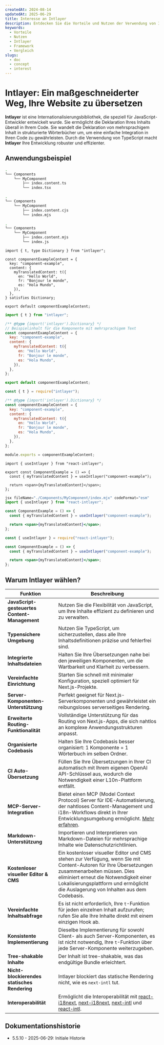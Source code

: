 ```yaml
---
createdAt: 2024-08-14
updatedAt: 2025-06-29
title: Interesse an Intlayer
description: Entdecken Sie die Vorteile und Nutzen der Verwendung von Intlayer in Ihren Projekten. Verstehen Sie, warum Intlayer sich von anderen Frameworks abhebt.
keywords:
  - Vorteile
  - Nutzen
  - Intlayer
  - Framework
  - Vergleich
slugs:
  - doc
  - concept
  - interest
---
```


# Intlayer: Ein maßgeschneiderter Weg, Ihre Website zu übersetzen

**Intlayer** ist eine Internationalisierungsbibliothek, die speziell für JavaScript-Entwickler entwickelt wurde. Sie ermöglicht die Deklaration Ihres Inhalts überall in Ihrem Code. Sie wandelt die Deklaration von mehrsprachigem Inhalt in strukturierte Wörterbücher um, um eine einfache Integration in Ihren Code zu gewährleisten. Durch die Verwendung von TypeScript macht **Intlayer** Ihre Entwicklung robuster und effizienter.

## Anwendungsbeispiel

```bash codeFormat="typescript"
.
└── Components
    └── MyComponent
        ├── index.content.ts
        └── index.tsx
```

```bash codeFormat="commonjs"
.
└── Components
    └── MyComponent
        ├── index.content.cjs
        └── index.mjs
```

```bash codeFormat="esm"
.
└── Components
    └── MyComponent
        ├── index.content.mjs
        └── index.js
```

```tsx fileName="./Components/MyComponent/index.content.ts" codeFormat="typescript"
import { t, type Dictionary } from "intlayer";

const componentExampleContent = {
  key: "component-example",
  content: {
    myTranslatedContent: t({
      en: "Hello World",
      fr: "Bonjour le monde",
      es: "Hola Mundo",
    }),
  },
} satisfies Dictionary;

export default componentExampleContent;
```

```jsx fileName="./Components/MyComponent/index.mjx" codeFormat="esm"
import { t } from "intlayer";

/** @type {import('intlayer').Dictionary} */
// Beispielinhalt für die Komponente mit mehrsprachigem Text
const componentExampleContent = {
  key: "component-example",
  content: {
    myTranslatedContent: t({
      en: "Hello World",
      fr: "Bonjour le monde",
      es: "Hola Mundo",
    }),
  },
};

export default componentExampleContent;
```

```jsx fileName="./Components/MyComponent/index.csx" codeFormat="commonjs"
const { t } = require("intlayer");

/** @type {import('intlayer').Dictionary} */
const componentExampleContent = {
  key: "component-example",
  content: {
    myTranslatedContent: t({
      en: "Hello World",
      fr: "Bonjour le monde",
      es: "Hola Mundo",
    }),
  },
};

module.exports = componentExampleContent;
```

```tsx fileName="./Components/MyComponent/index.tsx" codeFormat="typescript"
import { useIntlayer } from "react-intlayer";

export const ComponentExample = () => {
  const { myTranslatedContent } = useIntlayer("component-example");

  return <span>{myTranslatedContent}</span>;
};
```

```jsx fileName="./Components/MyComponent/index.mjx" codeFormat="esm"
jsx fileName="./Components/MyComponent/index.mjx" codeFormat="esm"
import { useIntlayer } from "react-intlayer";

const ComponentExample = () => {
  const { myTranslatedContent } = useIntlayer("component-example");

  return <span>{myTranslatedContent}</span>;
};
```

```jsx fileName="./Components/MyComponent/index.csx" codeFormat="commonjs"
const { useIntlayer } = require("react-intlayer");

const ComponentExample = () => {
  const { myTranslatedContent } = useIntlayer("component-example");

  return <span>{myTranslatedContent}</span>;
};
```

## Warum Intlayer wählen?

| Funktion                                      | Beschreibung                                                                                                                                                                                                                                                                                                                                                                                                                                                                        |
| --------------------------------------------- | ----------------------------------------------------------------------------------------------------------------------------------------------------------------------------------------------------------------------------------------------------------------------------------------------------------------------------------------------------------------------------------------------------------------------------------------------------------------------------------- |
| **JavaScript-gesteuertes Content-Management** | Nutzen Sie die Flexibilität von JavaScript, um Ihre Inhalte effizient zu definieren und zu verwalten.                                                                                                                                                                                                                                                                                                                                                                               |
| **Typensichere Umgebung**                     | Nutzen Sie TypeScript, um sicherzustellen, dass alle Ihre Inhaltsdefinitionen präzise und fehlerfrei sind.                                                                                                                                                                                                                                                                                                                                                                          |
| **Integrierte Inhaltsdateien**                | Halten Sie Ihre Übersetzungen nahe bei den jeweiligen Komponenten, um die Wartbarkeit und Klarheit zu verbessern.                                                                                                                                                                                                                                                                                                                                                                   |
| **Vereinfachte Einrichtung**                  | Starten Sie schnell mit minimaler Konfiguration, speziell optimiert für Next.js-Projekte.                                                                                                                                                                                                                                                                                                                                                                                           |
| **Server-Komponenten-Unterstützung**          | Perfekt geeignet für Next.js-Serverkomponenten und gewährleistet ein reibungsloses serverseitiges Rendering.                                                                                                                                                                                                                                                                                                                                                                        |
| **Erweiterte Routing-Funktionalität**         | Vollständige Unterstützung für das Routing von Next.js-Apps, die sich nahtlos an komplexe Anwendungsstrukturen anpasst.                                                                                                                                                                                                                                                                                                                                                             |
| **Organisierte Codebasis**                    | Halten Sie Ihre Codebasis besser organisiert: 1 Komponente = 1 Wörterbuch im selben Ordner.                                                                                                                                                                                                                                                                                                                                                                                         |
| **CI Auto-Übersetzung**                       | Füllen Sie Ihre Übersetzungen in Ihrer CI automatisch mit Ihrem eigenen OpenAI API-Schlüssel aus, wodurch die Notwendigkeit einer L10n-Plattform entfällt.                                                                                                                                                                                                                                                                                                                          |
| **MCP-Server-Integration**                    | Bietet einen MCP (Model Context Protocol) Server für IDE-Automatisierung, der nahtloses Content-Management und i18n-Workflows direkt in Ihrer Entwicklungsumgebung ermöglicht. [Mehr erfahren](https://github.com/aymericzip/intlayer/blob/main/docs/docs/de/mcp_server.md).                                                                                                                                                                                                        |
| **Markdown-Unterstützung**                    | Importieren und Interpretieren von Markdown-Dateien für mehrsprachige Inhalte wie Datenschutzrichtlinien.                                                                                                                                                                                                                                                                                                                                                                           |
| **Kostenloser visueller Editor & CMS**        | Ein kostenloser visueller Editor und CMS stehen zur Verfügung, wenn Sie mit Content-Autoren für Ihre Übersetzungen zusammenarbeiten müssen. Dies eliminiert erneut die Notwendigkeit einer Lokalisierungsplattform und ermöglicht die Auslagerung von Inhalten aus dem Codebasis.                                                                                                                                                                                                   |
| **Vereinfachte Inhaltsabfrage**               | Es ist nicht erforderlich, Ihre `t`-Funktion für jeden einzelnen Inhalt aufzurufen; rufen Sie alle Ihre Inhalte direkt mit einem einzigen Hook ab.                                                                                                                                                                                                                                                                                                                                  |
| **Konsistente Implementierung**               | Dieselbe Implementierung für sowohl Client- als auch Server-Komponenten, es ist nicht notwendig, Ihre `t`-Funktion über jede Server-Komponente weiterzugeben.                                                                                                                                                                                                                                                                                                                       |
| **Tree-shakable Inhalte**                     | Der Inhalt ist tree-shakable, was das endgültige Bundle erleichtert.                                                                                                                                                                                                                                                                                                                                                                                                                |
| **Nicht-blockierendes statisches Rendering**  | Intlayer blockiert das statische Rendering nicht, wie es `next-intl` tut.                                                                                                                                                                                                                                                                                                                                                                                                           |
| **Interoperabilität**                         | Ermöglicht die Interoperabilität mit [react-i18next](https://github.com/aymericzip/intlayer/blob/main/docs/docs/de/intlayer_with_react-i18next.md), [next-i18next](https://github.com/aymericzip/intlayer/blob/main/docs/docs/de/intlayer_with_next-i18next.md), [next-intl](https://github.com/aymericzip/intlayer/blob/main/docs/docs/de/intlayer_with_next-intl.md) und [react-intl](https://github.com/aymericzip/intlayer/blob/main/docs/docs/de/intlayer_with_react-intl.md). |

## Dokumentationshistorie

- 5.5.10 - 2025-06-29: Initiale Historie
